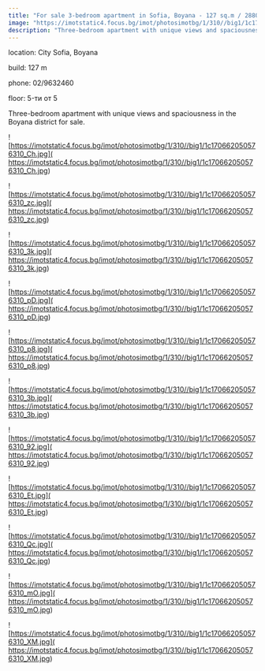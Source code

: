 ```yaml
---
title: "For sale 3-bedroom apartment in Sofia, Boyana - 127 sq.m / 288000 EUR :: imot.bg Ad"
image: "https://imotstatic4.focus.bg/imot/photosimotbg/1/310//big1/1c170662050576310_Vy.jpg"
description: "Three-bedroom apartment with unique views and spaciousness in the Boyana district for sale."
---
```


location: City Sofia, Boyana

build: 127 m

phone: 02/9632460

floor: 5-ти от 5

Three-bedroom apartment with unique views and spaciousness in the Boyana district for sale.


![https://imotstatic4.focus.bg/imot/photosimotbg/1/310//big1/1c170662050576310_Ch.jpg]( https://imotstatic4.focus.bg/imot/photosimotbg/1/310//big1/1c170662050576310_Ch.jpg)


![https://imotstatic4.focus.bg/imot/photosimotbg/1/310//big1/1c170662050576310_zc.jpg]( https://imotstatic4.focus.bg/imot/photosimotbg/1/310//big1/1c170662050576310_zc.jpg)


![https://imotstatic4.focus.bg/imot/photosimotbg/1/310//big1/1c170662050576310_3k.jpg]( https://imotstatic4.focus.bg/imot/photosimotbg/1/310//big1/1c170662050576310_3k.jpg)


![https://imotstatic4.focus.bg/imot/photosimotbg/1/310//big1/1c170662050576310_pD.jpg]( https://imotstatic4.focus.bg/imot/photosimotbg/1/310//big1/1c170662050576310_pD.jpg)


![https://imotstatic4.focus.bg/imot/photosimotbg/1/310//big1/1c170662050576310_p8.jpg]( https://imotstatic4.focus.bg/imot/photosimotbg/1/310//big1/1c170662050576310_p8.jpg)


![https://imotstatic4.focus.bg/imot/photosimotbg/1/310//big1/1c170662050576310_3b.jpg]( https://imotstatic4.focus.bg/imot/photosimotbg/1/310//big1/1c170662050576310_3b.jpg)


![https://imotstatic4.focus.bg/imot/photosimotbg/1/310//big1/1c170662050576310_92.jpg]( https://imotstatic4.focus.bg/imot/photosimotbg/1/310//big1/1c170662050576310_92.jpg)


![https://imotstatic4.focus.bg/imot/photosimotbg/1/310//big1/1c170662050576310_Et.jpg]( https://imotstatic4.focus.bg/imot/photosimotbg/1/310//big1/1c170662050576310_Et.jpg)


![https://imotstatic4.focus.bg/imot/photosimotbg/1/310//big1/1c170662050576310_Qc.jpg]( https://imotstatic4.focus.bg/imot/photosimotbg/1/310//big1/1c170662050576310_Qc.jpg)


![https://imotstatic4.focus.bg/imot/photosimotbg/1/310//big1/1c170662050576310_mO.jpg]( https://imotstatic4.focus.bg/imot/photosimotbg/1/310//big1/1c170662050576310_mO.jpg)


![https://imotstatic4.focus.bg/imot/photosimotbg/1/310//big1/1c170662050576310_XM.jpg]( https://imotstatic4.focus.bg/imot/photosimotbg/1/310//big1/1c170662050576310_XM.jpg)


